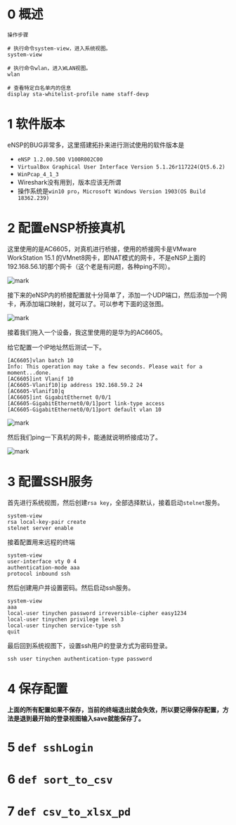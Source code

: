 # 0 概述

```
操作步骤

# 执行命令system-view，进入系统视图。
system-view

# 执行命令wlan，进入WLAN视图。
wlan

# 查看特定白名单内的信息
display sta-whitelist-profile name staff-devp

```



# 1 软件版本

eNSP的BUG非常多，这里搭建拓扑来进行测试使用的软件版本是

- `eNSP 1.2.00.500 V100R002C00`
- `VirtualBox Graphical User Interface Version 5.1.26r117224(Qt5.6.2)`
- `WinPcap_4_1_3`
- Wireshark没有用到，版本应该无所谓
- 操作系统是`win10 pro`，`Microsoft Windows Version 1903(OS Build 18362.239)`



# 2 配置eNSP桥接真机

这里使用的是AC6605，对真机进行桥接，使用的桥接网卡是VMware WorkStation 15.1 的VMnet8网卡，即NAT模式的网卡，不是eNSP上面的192.168.56.1的那个网卡（这个老是有问题，各种ping不同）。



![mark](http://qiniuyun.tiny777.com/blog/20190816/cpwtbe7uUvBF.png)



接下来的eNSP内的桥接配置就十分简单了，添加一个UDP端口，然后添加一个网卡，再添加端口映射，就可以了。可以参考下面的这张图。

![mark](http://qiniuyun.tiny777.com/blog/20190816/TxJqKjGMH9CU.png)



接着我们拖入一个设备，我这里使用的是华为的AC6605。

给它配置一个IP地址然后测试一下。

```
[AC6605]vlan batch 10
Info: This operation may take a few seconds. Please wait for a moment...done.
[AC6605]int Vlanif 10
[AC6605-Vlanif10]ip address 192.168.59.2 24
[AC6605-Vlanif10]q
[AC6605]int GigabitEthernet 0/0/1
[AC6605-GigabitEthernet0/0/1]port link-type access 
[AC6605-GigabitEthernet0/0/1]port default vlan 10
```

![mark](http://qiniuyun.tiny777.com/blog/20190816/g43DkiCQiUkV.png)



然后我们ping一下真机的网卡，能通就说明桥接成功了。

![mark](http://qiniuyun.tiny777.com/blog/20190816/ySXeeAXjIs3a.png)





# 3 配置SSH服务



首先进行系统视图，然后创建`rsa key`，全部选择默认，接着启动`stelnet`服务。

```
system-view 
rsa local-key-pair create
stelnet server enable
```

接着配置用来远程的终端

```
system-view
user-interface vty 0 4
authentication-mode aaa
protocol inbound ssh
```

然后创建用户并设置密码。然后启动ssh服务。

```
system-view 
aaa
local-user tinychen password irreversible-cipher easy1234
local-user tinychen privilege level 3
local-user tinychen service-type ssh
quit
```

最后回到系统视图下，设置ssh用户的登录方式为密码登录。

```
ssh user tinychen authentication-type password
```



# 4 保存配置

**上面的所有配置如果不保存，当前的终端退出就会失效，所以要记得保存配置，方法是退到最开始的登录视图输入save就能保存了。**



# 5 `def sshLogin`



# 6 `def sort_to_csv`



# 7  `def csv_to_xlsx_pd`